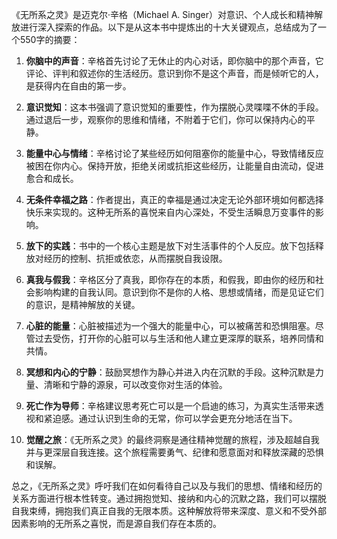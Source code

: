 《无所系之灵》是迈克尔·辛格（Michael A. Singer）对意识、个人成长和精神解放进行深入探索的作品。以下是从这本书中提炼出的十大关键观点，总结成为了一个550字的摘要：

1. **你脑中的声音**：辛格首先讨论了无休止的内心对话，即你脑中的那个声音，它评论、评判和叙述你的生活经历。意识到你不是这个声音，而是倾听它的人，是获得内在自由的第一步。

2. **意识觉知**：这本书强调了意识觉知的重要性，作为摆脱心灵喋喋不休的手段。通过退后一步，观察你的思维和情绪，不附着于它们，你可以保持内心的平静。

3. **能量中心与情绪**：辛格讨论了某些经历如何阻塞你的能量中心，导致情绪反应被困在你内心。保持开放，拒绝关闭或抗拒这些经历，让能量自由流动，促进愈合和成长。

4. **无条件幸福之路**：作者提出，真正的幸福是通过决定无论外部环境如何都选择快乐来实现的。这种无所系的喜悦来自内心深处，不受生活瞬息万变事件的影响。

5. **放下的实践**：书中的一个核心主题是放下对生活事件的个人反应。放下包括释放对经历的控制、抗拒或依恋，从而摆脱自我设限。

6. **真我与假我**：辛格区分了真我，即你存在的本质，和假我，即由你的经历和社会影响构建的自我认同。意识到你不是你的人格、思想或情绪，而是见证它们的意识，是精神解放的关键。

7. **心脏的能量**：心脏被描述为一个强大的能量中心，可以被痛苦和恐惧阻塞。尽管过去受伤，打开你的心脏可以与生活和他人建立更深厚的联系，培养同情和共情。

8. **冥想和内心的宁静**：鼓励冥想作为静心并进入内在沉默的手段。这种沉默是力量、清晰和宁静的源泉，可以改变你对生活的体验。

9. **死亡作为导师**：辛格建议思考死亡可以是一个启迪的练习，为真实生活带来透视和紧迫感。通过认识到生命的无常，你可以学会更充分地活在当下。

10. **觉醒之旅**：《无所系之灵》的最终洞察是通往精神觉醒的旅程，涉及超越自我并与更深层自我连接。这个旅程需要勇气、纪律和愿意面对和释放深藏的恐惧和误解。

总之，《无所系之灵》呼吁我们在如何看待自己以及与我们的思想、情绪和经历的关系方面进行根本性转变。通过拥抱觉知、接纳和内心的沉默之路，我们可以摆脱自我束缚，拥抱我们真正自我的无限本质。这种解放将带来深度、意义和不受外部因素影响的无所系之喜悦，而是源自我们存在本质的。